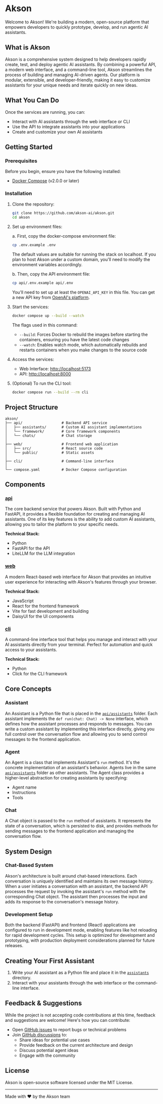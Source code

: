 # Akson

Welcome to Akson! We're building a modern, open-source platform that empowers developers to quickly prototype, develop, and run agentic AI assistants.

## What is Akson

Akson is a comprehensive system designed to help developers rapidly create, test, and deploy agentic AI assistants. By combining a powerful API, a modern web interface, and a command-line tool, Akson streamlines the process of building and managing AI-driven agents. Our platform is modular, extensible, and developer-friendly, making it easy to customize assistants for your unique needs and iterate quickly on new ideas.

## What You Can Do

Once the services are running, you can:
- Interact with AI assistants through the web interface or CLI
- Use the API to integrate assistants into your applications
- Create and customize your own AI assistants

## Getting Started

### Prerequisites

Before you begin, ensure you have the following installed:
- [Docker Compose](https://docs.docker.com/compose/install/) (v2.0.0 or later)

### Installation

1. Clone the repository:
   ```bash
   git clone https://github.com/akson-ai/akson.git
   cd akson
   ```

2. Set up environment files:

   a. First, copy the docker-compose environment file:
   ```bash
   cp .env.example .env
   ```
   The default values are suitable for running the stack on localhost. If you plan to host Akson under a custom domain, you'll need to modify the environment variables accordingly.

   b. Then, copy the API environment file:
   ```bash
   cp api/.env.example api/.env
   ```
   You'll need to set up at least the `OPENAI_API_KEY` in this file. You can get a new API key from [OpenAI's platform](https://platform.openai.com/api-keys).

3. Start the services:
   ```bash
   docker compose up --build --watch
   ```

   The flags used in this command:
   - `--build`: Forces Docker to rebuild the images before starting the containers, ensuring you have the latest code changes
   - `--watch`: Enables watch mode, which automatically rebuilds and restarts containers when you make changes to the source code

4. Access the services:
   - Web Interface: [http://localhost:5173](http://localhost:5173)
   - API: [http://localhost:8000](http://localhost:8000)

5. (Optional) To run the CLI tool:
   ```bash
   docker compose run --build --rm cli
   ```

## Project Structure

```
akson/
├── api/                  # Backend API service
│   ├── assistants/       # Custom AI assistant implementations
│   └── framework/        # Core framework components
│   └── chats/            # Chat storage
│
├── web/                  # Frontend web application
│   ├── src/              # React source code
│   └── public/           # Static assets
│
├── cli/                  # Command-line interface
│
└── compose.yaml          # Docker Compose configuration
```

## Components

### [api](./api)
The core backend service that powers Akson. Built with Python and FastAPI, it provides a flexible foundation for creating and managing AI assistants. One of its key features is the ability to add custom AI assistants, allowing you to tailor the platform to your specific needs.

**Technical Stack:**
- Python
- FastAPI for the API
- LiteLLM for the LLM integration

### [web](./web)
A modern React-based web interface for Akson that provides an intuitive user experience for interacting with Akson's features through your browser.

**Technical Stack:**
- JavaScript
- React for the frontend framework
- Vite for fast development and building
- DaisyUI for the UI components

### [cli](./cli)
A command-line interface tool that helps you manage and interact with your AI assistants directly from your terminal. Perfect for automation and quick access to your assistants.

**Technical Stack:**
- Python
- Click for the CLI framework

## Core Concepts

### Assistant
An Assistant is a Python file that is placed in the [`api/assistants`](./api/assistants) folder. Each assistant implements the `def run(chat: Chat) -> None` interface, which defines how the assistant processes and responds to messages. You can write a custom assistant by implementing this interface directly, giving you full control over the conversation flow and allowing you to send control messages to the frontend application.

### Agent
An Agent is a class that implements Assistant's `run` method. It's the concrete implementation of an assistant's behavior. Agents live in the same [`api/assistants`](./api/assistants) folder as other assistants. The Agent class provides a higher-level abstraction for creating assistants by specifying:
- Agent name
- Instructions
- Tools

### Chat
A Chat object is passed to the `run` method of assistants. It represents the state of a conversation, which is persisted to disk, and provides methods for sending messages to the frontend application and managing the conversation flow.

## System Design

### Chat-Based System
Akson's architecture is built around chat-based interactions. Each conversation is uniquely identified and maintains its own message history. When a user initiates a conversation with an assistant, the backend API processes the request by invoking the assistant's `run` method with the corresponding Chat object. The assistant then processes the input and adds its response to the conversation's message history.

### Development Setup
Both the backend (FastAPI) and frontend (React) applications are configured to run in development mode, enabling features like hot reloading for rapid development cycles. This setup is optimized for development and prototyping, with production deployment considerations planned for future releases.

## Creating Your First Assistant

1. Write your AI assistant as a Python file and place it in the [`assistants`](./api/assistants) directory.
2. Interact with your assistants through the web interface or the command-line interface.

## Feedback & Suggestions

While the project is not accepting code contributions at this time, feedback and suggestions are welcome! Here's how you can contribute:

- Open [GitHub issues](https://github.com/akson-ai/akson/issues) to report bugs or technical problems
- Join [GitHub discussions](https://github.com/akson-ai/akson/discussions) to:
  - Share ideas for potential use cases
  - Provide feedback on the current architecture and design
  - Discuss potential agent ideas
  - Engage with the community

## License

Akson is open-source software licensed under the MIT License.

---

Made with ❤️ by the Akson team
